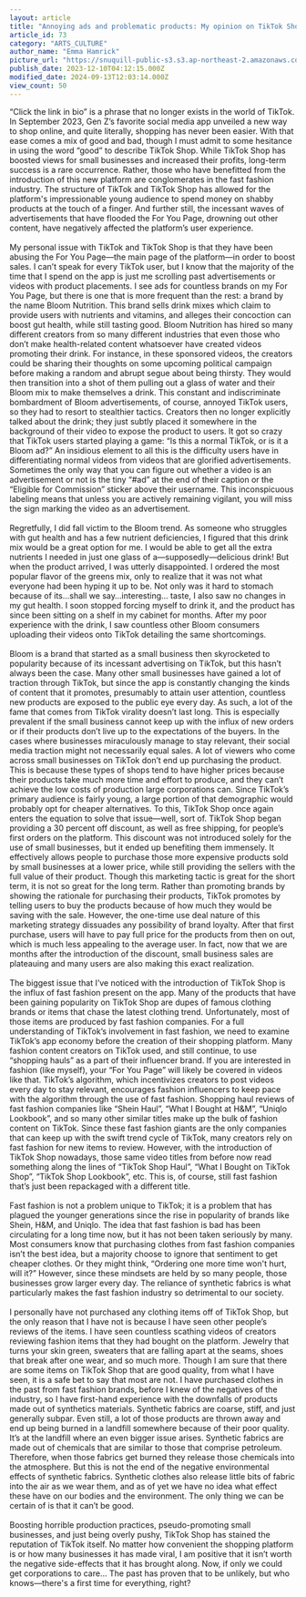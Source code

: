 ```yaml
---
layout: article
title: "Annoying ads and problematic products: My opinion on TikTok Shop"
article_id: 73
category: "ARTS_CULTURE"
author_name: "Emma Hamrick"
picture_url: "https://snuquill-public-s3.s3.ap-northeast-2.amazonaws.com/photo/article/171c80f2-9aa5-41c8-b2b0-89554810c30b.png"
publish_date: 2023-12-10T04:12:15.000Z
modified_date: 2024-09-13T12:03:14.000Z
view_count: 50
---
```


“Click the link in bio” is a phrase that no longer exists in the world of TikTok. In September 2023, Gen Z’s favorite social media app unveiled a new way to shop online, and quite literally, shopping has never been easier. With that ease comes a mix of good and bad, though I must admit to some hesitance in using the word  “good” to describe TikTok Shop. While TikTok Shop has boosted views for small businesses and increased their profits, long-term success is a rare occurrence. Rather, those who have benefitted from the introduction of this new platform are conglomerates in the fast fashion industry. The structure of TikTok and TikTok Shop has allowed for the platform's impressionable young audience to spend money on shabby products at the touch of a finger. And further still, the incessant waves of advertisements that have flooded the For You Page, drowning out other content, have negatively affected the platform’s user experience.<br><br>My personal issue with TikTok and TikTok Shop is that they have been abusing the For You Page—the main page of the platform—in order to boost sales. I can’t speak for every TikTok user, but I know that the majority of the time that I spend on the app is just me scrolling past advertisements or videos with product placements. I see ads for countless brands on my For You Page, but there is one that is more frequent than the rest: a brand by the name Bloom Nutrition. This brand sells drink mixes which claim to provide users with nutrients and vitamins, and alleges their concoction can boost gut health, while still tasting good. Bloom Nutrition has hired so many different creators from so many different industries that even those who don’t make health-related content whatsoever have created videos promoting their drink. For instance, in these sponsored videos, the creators could be sharing their thoughts on some upcoming political campaign before making a random and abrupt segue about being thirsty. They would then transition into a shot of them pulling out a glass of water and their Bloom mix to make themselves a drink. This constant and indiscriminate bombardment of Bloom advertisements, of course, annoyed TikTok users, so they had to resort to stealthier tactics. Creators then no longer explicitly talked about the drink; they just subtly placed it somewhere in the background of their video to expose the product to users. It got so crazy that TikTok users started playing a game: “Is this a normal TikTok, or is it a Bloom ad?” An insidious element to all this is the difficulty users have in differentiating normal videos from videos that are glorified advertisements. Sometimes the only way that you can figure out whether a video is an advertisement or not is the tiny “#ad” at the end of their caption or the “Eligible for Commission” sticker above their username. This inconspicuous labeling means that unless you are actively remaining vigilant, you will miss the sign marking the video as an advertisement. <br><br>Regretfully, I did fall victim to the Bloom trend. As someone who struggles with gut health and has a few nutrient deficiencies, I figured that this drink mix would be a great option for me. I would be able to get all the extra nutrients I needed in just one glass of a—supposedly—delicious drink! But when the product arrived, I was utterly disappointed. I ordered the most popular flavor of the greens mix, only to realize that it was not what everyone had been hyping it up to be. Not only was it hard to stomach because of its…shall we say…interesting… taste, I also saw no changes in my gut health. I soon stopped forcing myself to drink it, and the product has since been sitting on a shelf in my cabinet for months. After my poor experience with the drink, I saw countless other Bloom consumers uploading their videos onto TikTok detailing the same shortcomings. <br><br>Bloom is a brand that started as a small business then skyrocketed to popularity because of its incessant advertising  on TikTok, but this hasn’t always been the case. Many other small businesses have gained a lot of traction through TikTok, but since the app is constantly changing the kinds of content that it promotes, presumably to attain user attention, countless new products are exposed to the public eye every day. As such, a lot of the fame that comes from TikTok virality doesn’t last long. This is especially prevalent if the small business cannot keep up with the influx of new orders or if their products don’t live up to the expectations of the buyers. In the cases where businesses miraculously manage to stay relevant, their social media traction might not necessarily equal sales. A lot of viewers who come across small businesses on TikTok don’t end up purchasing the product. This is because these types of shops tend to have higher prices because their products take much more time and effort to produce, and they can’t achieve the low costs of production large corporations can. Since TikTok’s primary audience is fairly young, a large portion of that demographic would probably opt for cheaper alternatives. To this, TikTok Shop once again enters the equation to solve that issue—well, sort of. TikTok Shop began providing a 30 percent off discount, as well as free shipping, for people’s first orders on the platform. This discount was not introduced solely for the use of small businesses, but it ended up benefiting them immensely. It effectively allows people to purchase those more expensive products sold by small businesses at a lower price, while still providing the sellers with the full value of their product. Though this marketing tactic is great for the short term, it is not so great for the long term. Rather than promoting brands by showing the rationale for purchasing their products, TikTok promotes by telling users to buy the products because of how much they would be saving with the sale. However, the one-time use deal nature of this marketing strategy dissuades any possibility of brand loyalty. After that first purchase, users will have to pay full price for the products from then on out, which is much less appealing to the average user. In fact, now that we are months after the introduction of the discount, small business sales are plateauing and many users are also making this exact realization.   <br><br>The biggest issue that I’ve noticed with the introduction of TikTok Shop is the influx of fast fashion present on the app. Many of the products that have been gaining popularity on TikTok Shop are dupes of famous clothing brands or items that chase the latest clothing trend. Unfortunately, most of those items are produced by fast fashion companies. For a full understanding of TikTok’s involvement in fast fashion, we need to examine TikTok’s app economy before the creation of their shopping platform. Many fashion content creators on TikTok used, and still continue, to use “shopping hauls” as a part of their influencer brand. If you are interested in fashion (like myself), your “For You Page” will likely be covered in videos like that. TikTok’s algorithm, which incentivizes creators to post videos every day to stay relevant, encourages fashion influencers to keep pace with the algorithm through the use of fast fashion. Shopping haul reviews of fast fashion companies like “Shein Haul”, “What I Bought at H&M”, “Uniqlo Lookbook”, and so many other similar titles make up the bulk of fashion content on TikTok. Since these fast fashion giants are the only companies that can keep up with the swift trend cycle of TikTok, many creators rely on fast fashion for new items to review. However, with the introduction of TikTok Shop nowadays, those same video titles from before now read something along the lines of  “TikTok Shop Haul”, “What I Bought on TikTok Shop”, “TikTok Shop Lookbook”, etc. This is, of course, still fast fashion that’s just been repackaged with a different title.<br><br>Fast fashion is not a problem unique to TikTok; it is a problem that has plagued the younger generations since the rise in popularity of brands like Shein, H&M, and Uniqlo. The idea that fast fashion is bad has been circulating for a long time now, but it has not been taken seriously by many. Most consumers know that purchasing clothes from fast fashion companies isn’t the best idea, but a majority choose to ignore that sentiment to get cheaper clothes. Or they might think, “Ordering one more time won't hurt, will it?” However, since these mindsets are held by so many people, those businesses grow larger every day. The reliance of synthetic fabrics is what particularly makes the fast fashion industry so detrimental to our society. <br><br>I personally have not purchased any clothing items off of TikTok Shop, but the only reason that I have not is because I have seen other people’s reviews of the items. I have seen countless scathing videos of creators reviewing fashion items that they had bought on the platform. Jewelry that turns your skin green, sweaters that are falling apart at the seams, shoes that break after one wear, and so much more. Though I am sure that there are some items on TikTok Shop that are good quality, from what I have seen, it is a safe bet to say that most are not. I have purchased clothes in the past from fast fashion brands, before I knew of the negatives of the industry, so I have first-hand experience with the downfalls of products made out of synthetics materials. Synthetic fabrics are coarse, stiff, and just generally subpar. Even still, a lot of those products are thrown away and end up being burned in a landfill somewhere because of their poor quality. It’s at the landfill where an even bigger issue arises. Synthetic fabrics are made out of chemicals that are similar to those that comprise petroleum. Therefore, when those fabrics get burned they release those chemicals into the atmosphere. But this is not the end of the negative environmental effects of synthetic fabrics. Synthetic clothes also release little bits of fabric into the air as we wear them, and as of yet we have no idea what effect these have on our bodies and the environment. The only thing we can be certain of is that it can’t be good.<br><br>Boosting horrible production practices, pseudo-promoting small businesses, and just being overly pushy, TikTok Shop has stained the reputation of TikTok itself. No matter how convenient the shopping platform is or how many businesses it has made viral, I am positive that it isn’t worth the negative side-effects that it has brought along. Now, if only we could get corporations to care… The past has proven that to be unlikely, but who knows—there's a first time for everything, right?<br>
